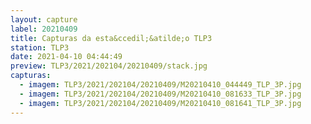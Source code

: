 ```yaml
---
layout: capture
label: 20210409
title: Capturas da esta&ccedil;&atilde;o TLP3
station: TLP3
date: 2021-04-10 04:44:49
preview: TLP3/2021/202104/20210409/stack.jpg
capturas:
  - imagem: TLP3/2021/202104/20210409/M20210410_044449_TLP_3P.jpg
  - imagem: TLP3/2021/202104/20210409/M20210410_081633_TLP_3P.jpg
  - imagem: TLP3/2021/202104/20210409/M20210410_081641_TLP_3P.jpg
---
```

